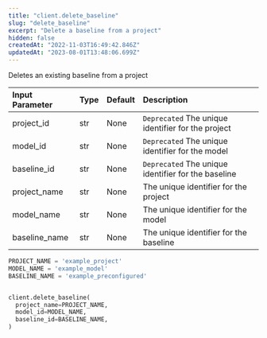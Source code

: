 ```yaml
---
title: "client.delete_baseline"
slug: "delete_baseline"
excerpt: "Delete a baseline from a project"
hidden: false
createdAt: "2022-11-03T16:49:42.846Z"
updatedAt: "2023-08-01T13:48:06.699Z"
---
```

Deletes an existing baseline from a project

| Input Parameter | Type | Default | Description                                         |
| :-------------- | :--- | :------ | :-------------------------------------------------- |
| project_id      | str  | None    | `Deprecated` The unique identifier for the project  |
| model_id        | str  | None    | `Deprecated` The unique identifier for the model    |
| baseline_id     | str  | None    | `Deprecated` The unique identifier for the baseline |
| project_name    | str  | None    | The unique identifier for the project               |
| model_name      | str  | None    | The unique identifier for the model                 |
| baseline_name   | str  | None    | The unique identifier for the baseline              |

```python Usage
PROJECT_NAME = 'example_project'
MODEL_NAME = 'example_model'
BASELINE_NAME = 'example_preconfigured'


client.delete_baseline(
  project_name=PROJECT_NAME,
  model_id=MODEL_NAME,
  baseline_id=BASELINE_NAME,
)
```